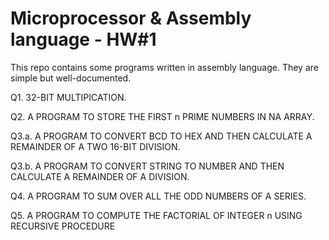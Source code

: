 # Microprocessor & Assembly language - HW#1

This repo contains some programs written in assembly language. They are simple but well-documented.



Q1. 32-BIT MULTIPICATION.

Q2. A PROGRAM TO STORE THE FIRST n PRIME NUMBERS IN NA ARRAY.

Q3.a. A PROGRAM TO CONVERT BCD TO HEX AND THEN CALCULATE A REMAINDER OF A TWO 16-BIT DIVISION.
 
Q3.b. A PROGRAM TO CONVERT STRING TO NUMBER AND THEN CALCULATE A REMAINDER OF A DIVISION.
 

Q4. A PROGRAM TO SUM OVER ALL THE ODD NUMBERS OF A SERIES.

Q5. A PROGRAM TO COMPUTE THE FACTORIAL OF INTEGER n USING RECURSIVE PROCEDURE



